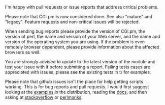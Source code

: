 I'm happy with pull requests or issue reports that address critical problems.

Please note that CGI.pm is now considered done. See also "mature" and "legacy".
Feature requests and non-critical issues will be rejected.

When sending bug reports please provide the version of CGI.pm, the version of
perl, the name and version of your Web server, and the name and version of the
operating system you are using. If the problem is even remotely browser
dependent, please provide information about the affected browsers as well.

You are strongly advised to update to the latest version of the module and
test your issue with it before submitting a report. Failing tests cases are
appreciated with issues, please see the existing tests in t/ for examples.

Please note that github issues isn't the place for help getting scripts
working. This is for bug reports and pull requests. I would first suggest
looking at the [examples](https://metacpan.org/source/LEEJO/CGI-4.21/examples)
in the distribution, reading the [docs](https://metacpan.org/pod/distribution/CGI/lib/CGI.pod),
and then asking at [stackoverflow](http://stackoverflow.com) or
[perlmonks](http://www.perlmonks.org/).
